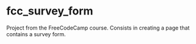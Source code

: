 # fcc_survey_form
Project from the FreeCodeCamp course. Consists in creating a page that contains a survey form.
